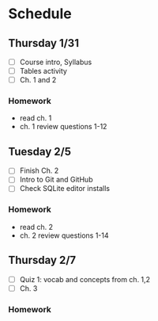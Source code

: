# Schedule

## Thursday 1/31
- [ ] Course intro, Syllabus
- [ ] Tables activity
- [ ] Ch. 1 and 2

### Homework
* read ch. 1
* ch. 1 review questions 1-12

## Tuesday 2/5
- [ ] Finish Ch. 2
- [ ] Intro to Git and GitHub
- [ ] Check SQLite editor installs

### Homework
* read ch. 2
* ch. 2 review questions 1-14

## Thursday 2/7
- [ ] Quiz 1: vocab and concepts from ch. 1,2
- [ ] Ch. 3

### Homework
